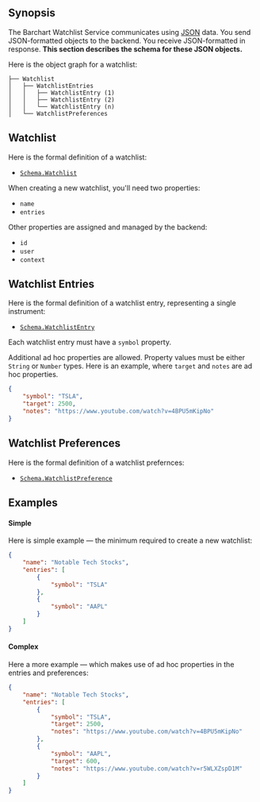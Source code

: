 ## Synopsis

The Barchart Watchlist Service communicates using [JSON](https://en.wikipedia.org/wiki/JSON) data. You send JSON-formatted objects to the backend. You receive JSON-formatted in response. **This section describes the schema for these JSON objects.**

Here is the object graph for a watchlist:

```text
├── Watchlist
│   ├── WatchlistEntries
│   │   ├── WatchlistEntry (1)
│   │   ├── WatchlistEntry (2)
│   │   └── WatchlistEntry (n)
│   └── WatchlistPreferences
```

## Watchlist

Here is the formal definition of a watchlist:

* [```Schema.Watchlist```](/content/sdk/lib-data?id=schemawatchlist)

When creating a new watchlist, you'll need two properties:

* ```name```
* ```entries```

Other properties are assigned and managed by the backend:

* ```id```
* ```user```
* ```context```

## Watchlist Entries

Here is the formal definition of a watchlist entry, representing a single instrument:

* [```Schema.WatchlistEntry```](/content/sdk/lib-data?id=schemawatchlistentry)

Each watchlist entry must have a ```symbol``` property.

Additional ad hoc properties are allowed. Property values must be either ```String``` or ```Number``` types. Here is an example, where ```target``` and ```notes``` are ad hoc properties.

```json
{
	"symbol": "TSLA",
	"target": 2500,
	"notes": "https://www.youtube.com/watch?v=4BPU5mKipNo"
}
```

## Watchlist Preferences

Here is the formal definition of a watchlist prefernces:

* [```Schema.WatchlistPreference```](/content/sdk/lib-data?id=schemawatchlistpreferences)


## Examples

#### Simple

Here is simple example — the minimum required to create a new watchlist:

```json
{
	"name": "Notable Tech Stocks",
	"entries": [
		{
			"symbol": "TSLA"
		},
		{
			"symbol": "AAPL"
		}
	]
}
```

#### Complex

Here a more example — which makes use of ad hoc properties in the entries and preferences:

```json
{
	"name": "Notable Tech Stocks",
	"entries": [
		{
			"symbol": "TSLA",
			"target": 2500,
			"notes": "https://www.youtube.com/watch?v=4BPU5mKipNo"
		},
		{
			"symbol": "AAPL",
			"target": 600,
			"notes": "https://www.youtube.com/watch?v=r5WLXZspD1M"
		}
	]
}
```








